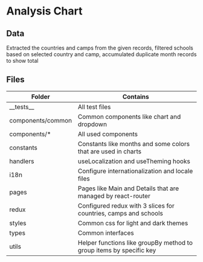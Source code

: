 # Analysis Chart

## Data

Extracted the countries and camps from the given records, filtered schools based on selected country and camp, accumulated duplicate month records to show total

## Files

| Folder            | Contains                                                            |
| ----------------- | ------------------------------------------------------------------- |
| \_\_tests\_\_     | All test files                                                      |
| components/common | Common components like chart and dropdown                           |
| components/\*     | All used components                                                 |
| constants         | Constants like months and some colors that are used in charts       |
| handlers          | useLocalization and useTheming hooks                                |
| i18n              | Configure internationalization and locale files                     |
| pages             | Pages like Main and Details that are managed by react-router        |
| redux             | Configured redux with 3 slices for countries, camps and schools     |
| styles            | Common css for light and dark themes                                |
| types             | Common interfaces                                                   |
| utils             | Helper functions like groupBy method to group items by specific key |
